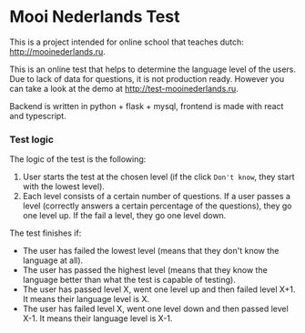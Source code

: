 # Mooi Nederlands Test

This is a project intended for online school that teaches dutch: http://mooinederlands.ru.

This is an online test that helps to determine the language level of the users. Due to lack of data for questions, it is not production ready. However you can take a look at the demo at http://test-mooinederlands.ru.

Backend is written in python + flask + mysql, frontend is made with react and typescript.

### Test logic

The logic of the test is the following:

1. User starts the test at the chosen level (if the click `Don't know`, they start with the lowest level).
2. Each level consists of a certain number of questions. If a user passes a level (correctly answers a certain percentage of the questions), they go one level up. If the fail a level, they go one level down.

The test finishes if:

- The user has failed the lowest level (means that they don't know the language at all).
- The user has passed the highest level (means that they know the language better than what the test is capable of testing).
- The user has passed level X, went one level up and then failed level X+1. It means their language level is X.
- The user has failed level X, went one level down and then passed level X-1. It means their language level is X-1.
